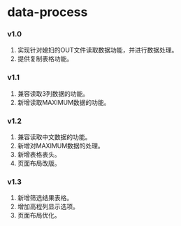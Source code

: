 # data-process

### v1.0
1. 实现针对媳妇的OUT文件读取数据功能，并进行数据处理。
2. 提供复制表格功能。

### v1.1
1. 兼容读取3列数据的功能。
2. 新增读取MAXIMUM数据的功能。

### v1.2
1. 兼容读取中文数据的功能。
2. 新增对MAXIMUM数据的处理。
3. 新增表格表头。
4. 页面布局改版。

### v1.3
1. 新增筛选结果表格。
2. 增加高程列显示选项。
3. 页面布局优化。